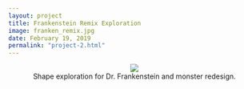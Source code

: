 ```yaml
---
layout: project
title: Frankenstein Remix Exploration
image: franken_remix.jpg
date: February 19, 2019
permalink: "project-2.html"
---
```

<center><img src="{{ site.baseurl }}/files/pics/{{ page.image }}" style="max-width:1400px"></center>
<center>Shape exploration for Dr. Frankenstein and monster redesign.</center>

<!-- Intermodal Navigation -->
<br>
<center>
  <table>
    <thead>
      <tr>
        <a href="{{site.baseurl}}/project-1.html"><i class="fas fa-chevron-circle-left fa-3x"></i></a>
        <a href="{{site.baseurl}}/project-3.html"><i class="fas fa-chevron-circle-right fa-3x"></i></a>
      </tr>
    </thead>
  </table>
</center>
